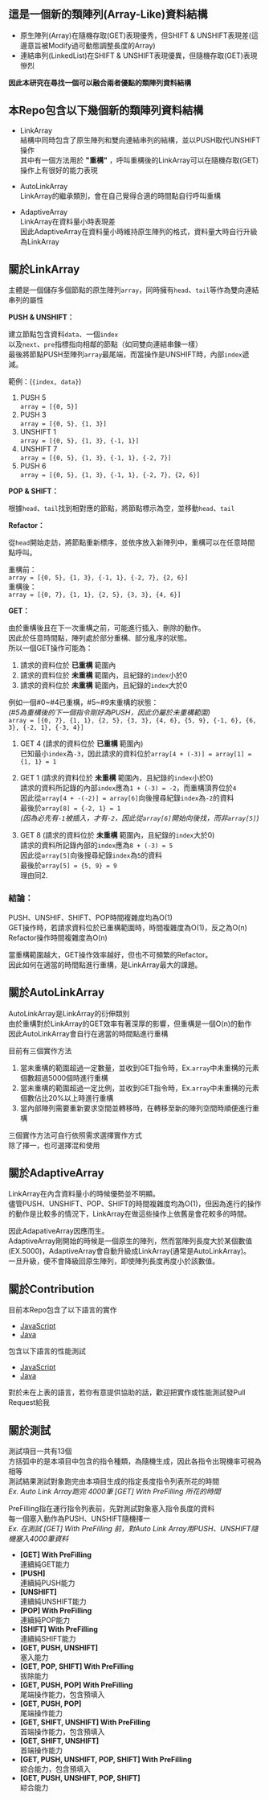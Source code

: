 這是一個新的類陣列(Array-Like)資料結構
---

- 原生陣列(Array)在隨機存取(GET)表現優秀，但SHIFT & UNSHIFT表現差(這邊意旨被Modify過可動態調整長度的Array)
- 連結串列(LinkedList)在SHIFT & UNSHIFT表現優異，但隨機存取(GET)表現慘烈

**因此本研究在尋找一個可以融合兩者優點的類陣列資料結構**

本Repo包含以下幾個新的類陣列資料結構
---
- LinkArray  
    結構中同時包含了原生陣列和雙向連結串列的結構，並以PUSH取代UNSHIFT操作  
    其中有一個方法用於 **"重構"** ，呼叫重構後的LinkArray可以在隨機存取(GET)操作上有很好的能力表現  

- AutoLinkArray  
    LinkArray的繼承類別，會在自己覺得合適的時間點自行呼叫重構  

- AdaptiveArray  
    LinkArray在資料量小時表現差  
    因此AdaptiveArray在資料量小時維持原生陣列的格式，資料量大時自行升級為LinkArray  
    

關於LinkArray
---
主體是一個儲存多個節點的原生陣列`array`，同時擁有`head`、`tail`等作為雙向連結串列的屬性

**PUSH & UNSHIFT：**  

建立節點包含資料`data`、一個`index`  
以及`next`、`pre`指標指向相鄰的節點（如同雙向連結串鍊一樣）  
最後將節點PUSH至陣列`array`最尾端，而當操作是UNSHIFT時，內部`index`遞減。  

範例：(`{index, data}`)  
1. PUSH 5  
    `array = [{0, 5}]`
2. PUSH 3  
    `array = [{0, 5}, {1, 3}]`
3. UNSHIFT 1  
    `array = [{0, 5}, {1, 3}, {-1, 1}]`
4. UNSHIFT 7  
    `array = [{0, 5}, {1, 3}, {-1, 1}, {-2, 7}]`
5. PUSH 6  
    `array = [{0, 5}, {1, 3}, {-1, 1}, {-2, 7}, {2, 6}]`
    
**POP & SHIFT：**  

根據`head`、`tail`找到相對應的節點，將節點標示為空，並移動`head`、`tail`

**Refactor：**  

從`head`開始走訪，將節點重新標序，並依序放入新陣列中，重構可以在任意時間點呼叫。  

重構前：  
`array = [{0, 5}, {1, 3}, {-1, 1}, {-2, 7}, {2, 6}]`  
重構後：  
`array = [{0, 7}, {1, 1}, {2, 5}, {3, 3}, {4, 6}]`  

**GET：**  

由於重構後且在下一次重構之前，可能進行插入、刪除的動作。  
因此於任意時間點，陣列處於部分重構、部分亂序的狀態。  
所以一個GET操作可能為：  
1. 請求的資料位於 **已重構** 範圍內
2. 請求的資料位於 **未重構** 範圍內，且紀錄的`index`小於0
3. 請求的資料位於 **未重構** 範圍內，且紀錄的`index`大於0

例如一個#0\~#4已重構，#5\~#9未重構的狀態：  
*(#5為重構後的下一個指令剛好為PUSH，因此仍屬於未重構範圍)*  
`array = [{0, 7}, {1, 1}, {2, 5}, {3, 3}, {4, 6}, {5, 9}, {-1, 6}, {6, 3}, {-2, 1}, {-3, 4}]`  

1. GET 4 (請求的資料位於 **已重構** 範圍內)  
    已知最小`index`為`-3`，因此請求的資料位於`array[4 + (-3)] = array[1] = {1, 1} = 1`
    
2. GET 1 (請求的資料位於 **未重構** 範圍內，且紀錄的`index`小於0)  
    請求的資料所記錄的內部`index`應為`1 + (-3) = -2`，而重構頂界位於`4`  
    因此從`array[4 + -(-2)] = array[6]`向後搜尋紀錄`index`為`-2`的資料  
    最後於`array[8] = {-2, 1} = 1`  
    *(因為必先有`-1`被插入，才有`-2`，因此從`array[6]`開始向後找，而非`array[5]`)*
    
3. GET 8 (請求的資料位於 **未重構** 範圍內，且紀錄的`index`大於0)  
    請求的資料所記錄內部的`index`應為`8 + (-3) = 5`  
    因此從`array[5]`向後搜尋紀錄`index`為`5`的資料  
    最後於`array[5] = {5, 9} = 9`  
    理由同2.  
    
### 結論：

PUSH、UNSHIF、SHIFT、POP時間複雜度均為O(1)  
GET操作時，若請求資料位於已重構範圍時，時間複雜度為O(1)，反之為O(n)  
Refactor操作時間複雜度為O(n)  

當重構範圍越大，GET操作效率越好，但也不可頻繁的Refactor。  
因此如何在適當的時間點進行重構，是LinkArray最大的課題。  

關於AutoLinkArray
---

AutoLinkArray是LinkArray的衍伸類別  
由於重構對於LinkArray的GET效率有著深厚的影響，但重構是一個O(n)的動作  
因此AutoLinkArray會自行在適當的時間點進行重構  

目前有三個實作方法  

1. 當未重構的範圍超過一定數量，並收到GET指令時，Ex.`array`中未重構的元素個數超過5000個時進行重構  
2. 當未重構的範圍超過一定比例，並收到GET指令時，Ex.`array`中未重構的元素個數佔比20%以上時進行重構  
3. 當內部陣列需要重新要求空間並轉移時，在轉移至新的陣列空間時順便進行重構  
  
三個實作方法可自行依照需求選擇實作方式  
除了擇一，也可選擇混和使用  

關於AdaptiveArray
---

LinkArray在內含資料量小的時候優勢並不明顯。  
儘管PUSH、UNSHIFT、POP、SHIFT的時間複雜度均為O(1)，但因為進行的操作的動作是比較多的情況下，LinkArray在做這些操作上依舊是會花較多的時間。  

因此AdapativeArray因應而生。  
AdaptiveArray剛開始的時候是一個原生的陣列，然而當陣列長度大於某個數值(EX.5000)，AdaptiveArray會自動升級成LinkArray(通常是AutoLinkArray)。  
一旦升級，便不會降級回原生陣列，即使陣列長度再度小於該數值。  

關於Contribution
---
目前本Repo包含了以下語言的實作
- [JavaScript](https://github.com/immortalmice/LinkArray/tree/master/Javascript)
- [Java](https://github.com/immortalmice/LinkArray/tree/master/Java)

包含以下語言的性能測試
- [JavaScript](https://github.com/immortalmice/LinkArray/blob/master/Javascript/README.md)
- [Java](https://github.com/immortalmice/LinkArray/blob/master/Java/README.md)

對於未在上表的語言，若你有意提供協助的話，歡迎把實作或性能測試發Pull Request給我

關於測試
---

測試項目一共有13個  
方括弧中的是本項目中包含的指令種類，為隨機生成，因此各指令出現機率可視為相等  
測試結果測試對象跑完由本項目生成的指定長度指令列表所花的時間  
*Ex. Auto Link Array跑完 4000筆 [GET] With PreFilling 所花的時間*  

PreFilling指在運行指令列表前，先對測試對象塞入指令長度的資料  
每一個塞入動作為PUSH、UNSHIFT隨機擇一  
*Ex. 在測試 [GET] With PreFilling 前，對Auto Link Array用PUSH、UNSHIFT隨機塞入4000筆資料*  

- **[GET] With PreFilling**  
    連續純GET能力
- **[PUSH]**  
    連續純PUSH能力
- **[UNSHIFT]**  
    連續純UNSHIFT能力
- **[POP] With PreFilling**  
    連續純POP能力
- **[SHIFT] With PreFilling**  
    連續純SHIFT能力
- **[GET, PUSH, UNSHIFT]**  
    塞入能力
- **[GET, POP, SHIFT] With PreFilling**  
    拔除能力
- **[GET, PUSH, POP] With PreFilling**  
    尾端操作能力，包含預填入
- **[GET, PUSH, POP]**  
    尾端操作能力
- **[GET, SHIFT, UNSHIFT] With PreFilling**  
    首端操作能力，包含預填入
- **[GET, SHIFT, UNSHIFT]**  
    首端操作能力
- **[GET, PUSH, UNSHIFT, POP, SHIFT] With PreFilling**  
    綜合能力，包含預填入
- **[GET, PUSH, UNSHIFT, POP, SHIFT]**  
    綜合能力